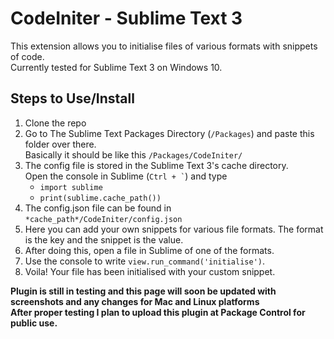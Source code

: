 CodeIniter - Sublime Text 3
===========================

This extension allows you to initialise files of various formats with snippets of code.
<br>Currently tested for Sublime Text 3 on Windows 10.

Steps to Use/Install
--------------------
1. Clone the repo
2. Go to The Sublime Text Packages Directory (```/Packages```) and paste this folder over there.
<br>Basically it should be like this ```/Packages/CodeIniter/```
3. The config file is stored in the Sublime Text 3's cache directory.
<br>Open the console in Sublime (<code>Ctrl + `</code>) and type 
<br><ul><li> ```import sublime```
<br><li> ```print(sublime.cache_path())```</ul>
4. The config.json file can be found in ```*cache_path*/CodeIniter/config.json```
5. Here you can add your own snippets for various file formats. The format is the key and the snippet is the value.
6. After doing this, open a file in Sublime of one of the formats.
7. Use the console to write ```view.run_command('initialise')```.
8. Voila! Your file has been initialised with your custom snippet.

**Plugin is still in testing and this page will soon be updated with screenshots and any changes for Mac and Linux platforms**
<br>**After proper testing I plan to upload this plugin at Package Control for public use.**